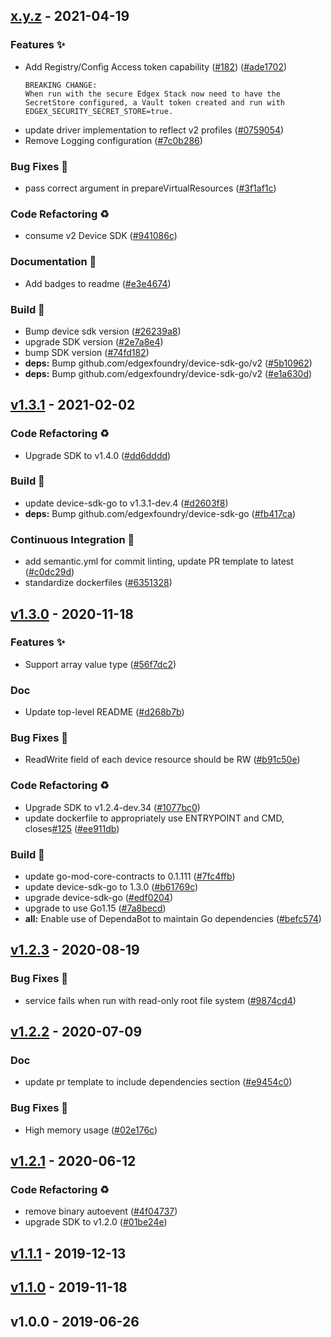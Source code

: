 
<a name="x.y.z"></a>
## [x.y.z] - 2021-04-19
### Features ✨
- Add Registry/Config Access token capability ([#182](https://github.com/edgexfoundry/device-virtual-go/issues/182)) ([#ade1702](https://github.com/edgexfoundry/device-virtual-go/commits/ade1702))
    ```
    BREAKING CHANGE:
    When run with the secure Edgex Stack now need to have the SecretStore configured, a Vault token created and run with EDGEX_SECURITY_SECRET_STORE=true.
    ```
- update driver implementation to reflect v2 profiles ([#0759054](https://github.com/edgexfoundry/device-virtual-go/commits/0759054))
- Remove Logging configuration ([#7c0b286](https://github.com/edgexfoundry/device-virtual-go/commits/7c0b286))
### Bug Fixes 🐛
- pass correct argument in prepareVirtualResources ([#3f1af1c](https://github.com/edgexfoundry/device-virtual-go/commits/3f1af1c))
### Code Refactoring ♻
- consume v2 Device SDK ([#941086c](https://github.com/edgexfoundry/device-virtual-go/commits/941086c))
### Documentation 📖
- Add badges to readme ([#e3e4674](https://github.com/edgexfoundry/device-virtual-go/commits/e3e4674))
### Build 👷
- Bump device sdk version ([#26239a8](https://github.com/edgexfoundry/device-virtual-go/commits/26239a8))
- upgrade SDK version ([#2e7a8e4](https://github.com/edgexfoundry/device-virtual-go/commits/2e7a8e4))
- bump SDK version ([#74fd182](https://github.com/edgexfoundry/device-virtual-go/commits/74fd182))
- **deps:** Bump github.com/edgexfoundry/device-sdk-go/v2 ([#5b10962](https://github.com/edgexfoundry/device-virtual-go/commits/5b10962))
- **deps:** Bump github.com/edgexfoundry/device-sdk-go/v2 ([#e1a630d](https://github.com/edgexfoundry/device-virtual-go/commits/e1a630d))

<a name="v1.3.1"></a>
## [v1.3.1] - 2021-02-02
### Code Refactoring ♻
- Upgrade SDK to v1.4.0 ([#dd6dddd](https://github.com/edgexfoundry/device-virtual-go/commits/dd6dddd))
### Build 👷
- update device-sdk-go to v1.3.1-dev.4 ([#d2603f8](https://github.com/edgexfoundry/device-virtual-go/commits/d2603f8))
- **deps:** Bump github.com/edgexfoundry/device-sdk-go ([#fb417ca](https://github.com/edgexfoundry/device-virtual-go/commits/fb417ca))
### Continuous Integration 🔄
- add semantic.yml for commit linting, update PR template to latest ([#c0dc29d](https://github.com/edgexfoundry/device-virtual-go/commits/c0dc29d))
- standardize dockerfiles ([#6351328](https://github.com/edgexfoundry/device-virtual-go/commits/6351328))

<a name="v1.3.0"></a>
## [v1.3.0] - 2020-11-18
### Features ✨
- Support array value type ([#56f7dc2](https://github.com/edgexfoundry/device-virtual-go/commits/56f7dc2))
### Doc
- Update top-level README ([#d268b7b](https://github.com/edgexfoundry/device-virtual-go/commits/d268b7b))
### Bug Fixes 🐛
- ReadWrite field of each device resource should be RW ([#b91c50e](https://github.com/edgexfoundry/device-virtual-go/commits/b91c50e))
### Code Refactoring ♻
- Upgrade SDK to v1.2.4-dev.34 ([#1077bc0](https://github.com/edgexfoundry/device-virtual-go/commits/1077bc0))
- update dockerfile to appropriately use ENTRYPOINT and CMD, closes[#125](https://github.com/edgexfoundry/device-virtual-go/issues/125) ([#ee911db](https://github.com/edgexfoundry/device-virtual-go/commits/ee911db))
### Build 👷
- update go-mod-core-contracts to 0.1.111 ([#7fc4ffb](https://github.com/edgexfoundry/device-virtual-go/commits/7fc4ffb))
- update device-sdk-go to 1.3.0 ([#b61769c](https://github.com/edgexfoundry/device-virtual-go/commits/b61769c))
- upgrade device-sdk-go ([#edf0204](https://github.com/edgexfoundry/device-virtual-go/commits/edf0204))
- upgrade to use Go1.15 ([#7a8becd](https://github.com/edgexfoundry/device-virtual-go/commits/7a8becd))
- **all:** Enable use of DependaBot to maintain Go dependencies ([#befc574](https://github.com/edgexfoundry/device-virtual-go/commits/befc574))

<a name="v1.2.3"></a>
## [v1.2.3] - 2020-08-19
### Bug Fixes 🐛
- service fails when run with read-only root file system ([#9874cd4](https://github.com/edgexfoundry/device-virtual-go/commits/9874cd4))

<a name="v1.2.2"></a>
## [v1.2.2] - 2020-07-09
### Doc
- update pr template to include dependencies section ([#e9454c0](https://github.com/edgexfoundry/device-virtual-go/commits/e9454c0))
### Bug Fixes 🐛
- High memory usage ([#02e176c](https://github.com/edgexfoundry/device-virtual-go/commits/02e176c))

<a name="v1.2.1"></a>
## [v1.2.1] - 2020-06-12
### Code Refactoring ♻
- remove binary autoevent ([#4f04737](https://github.com/edgexfoundry/device-virtual-go/commits/4f04737))
- upgrade SDK to v1.2.0 ([#01be24e](https://github.com/edgexfoundry/device-virtual-go/commits/01be24e))

<a name="v1.1.1"></a>
## [v1.1.1] - 2019-12-13

<a name="v1.1.0"></a>
## [v1.1.0] - 2019-11-18

<a name="v1.0.0"></a>
## v1.0.0 - 2019-06-26

[Unreleased]: https://github.com/edgexfoundry/device-virtual-go/compare/x.y.z...HEAD
[x.y.z]: https://github.com/edgexfoundry/device-virtual-go/compare/v1.3.1...x.y.z
[v1.3.1]: https://github.com/edgexfoundry/device-virtual-go/compare/v1.3.0...v1.3.1
[v1.3.0]: https://github.com/edgexfoundry/device-virtual-go/compare/v1.2.3...v1.3.0
[v1.2.3]: https://github.com/edgexfoundry/device-virtual-go/compare/v1.2.2...v1.2.3
[v1.2.2]: https://github.com/edgexfoundry/device-virtual-go/compare/v1.2.1...v1.2.2
[v1.2.1]: https://github.com/edgexfoundry/device-virtual-go/compare/v1.1.1...v1.2.1
[v1.1.1]: https://github.com/edgexfoundry/device-virtual-go/compare/v1.1.0...v1.1.1
[v1.1.0]: https://github.com/edgexfoundry/device-virtual-go/compare/v1.0.0...v1.1.0
